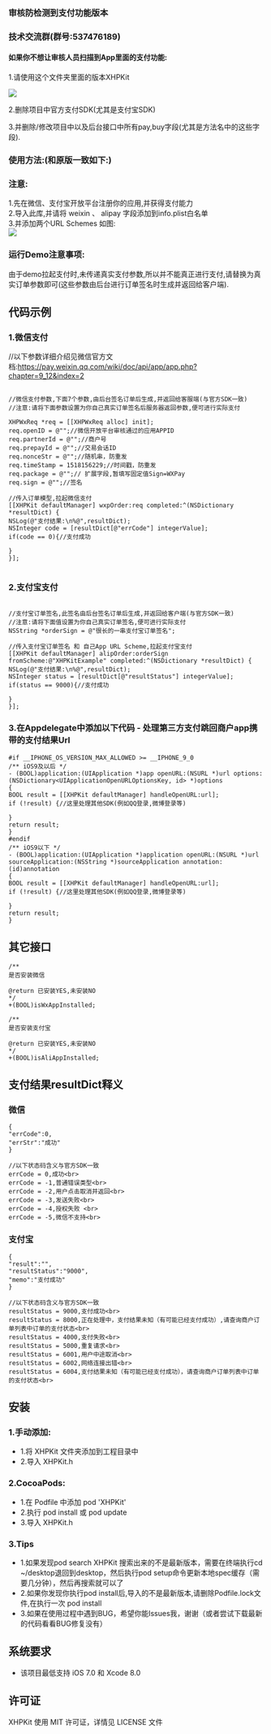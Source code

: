 
### 审核防检测到支付功能版本

### 技术交流群(群号:537476189)

####	如果你不想让审核人员扫描到App里面的支付功能:


1.请使用这个文件夹里面的版本XHPKit<br>

![](PNG/001.png)

2.删除项目中官方支付SDK(尤其是支付宝SDK)<br>

3.并删除/修改项目中以及后台接口中所有pay,buy字段(尤其是方法名中的这些字段).<br>


### 使用方法:(和原版一致如下:)

###	注意:
1.先在微信、支付宝开放平台注册你的应用,并获得支付能力<br>
2.导入此库,并请将 weixin 、 alipay 字段添加到info.plist白名单<br>
3.并添加两个URL Schemes 如图:<br>
![](PNG/URLSchemes.png)

### 运行Demo注意事项:
由于demo拉起支付时,未传递真实支付参数,所以并不能真正进行支付,请替换为真实订单参数即可(这些参数由后台进行订单签名时生成并返回给客户端).

##	代码示例

###	1.微信支付

//以下参数详细介绍见微信官方文档:<https://pay.weixin.qq.com/wiki/doc/api/app/app.php?chapter=9_12&index=2>

```objc

//微信支付参数,下面7个参数,由后台签名订单后生成,并返回给客服端(与官方SDK一致)
//注意:请将下面参数设置为你自己真实订单签名后服务器返回参数,便可进行实际支付

XHPWxReq *req = [[XHPWxReq alloc] init];
req.openID = @"";//微信开放平台审核通过的应用APPID
req.partnerId = @"";//商户号
req.prepayId = @"";//交易会话ID
req.nonceStr = @"";//随机串，防重发
req.timeStamp = 1518156229;//时间戳，防重发
req.package = @"";// 扩展字段,暂填写固定值Sign=WXPay
req.sign = @"";//签名

//传入订单模型,拉起微信支付
[[XHPKit defaultManager] wxpOrder:req completed:^(NSDictionary *resultDict) {
NSLog(@"支付结果:\n%@",resultDict);
NSInteger code = [resultDict[@"errCode"] integerValue];
if(code == 0){//支付成功

}
}];


```

###	2.支付宝支付
```objc

//支付宝订单签名,此签名由后台签名订单后生成,并返回给客户端(与官方SDK一致)
//注意:请将下面值设置为你自己真实订单签名,便可进行实际支付
NSString *orderSign = @"很长的一串支付宝订单签名";

//传入支付宝订单签名 和 自己App URL Scheme,拉起支付宝支付
[[XHPKit defaultManager] alipOrder:orderSign fromScheme:@"XHPKitExample" completed:^(NSDictionary *resultDict) {
NSLog(@"支付结果:\n%@",resultDict);
NSInteger status = [resultDict[@"resultStatus"] integerValue];
if(status == 9000){//支付成功

}
}];

```

###	 3.在Appdelegate中添加以下代码 - 处理第三方支付跳回商户app携带的支付结果Url

```objc
#if __IPHONE_OS_VERSION_MAX_ALLOWED >= __IPHONE_9_0
/** iOS9及以后 */
- (BOOL)application:(UIApplication *)app openURL:(NSURL *)url options:(NSDictionary<UIApplicationOpenURLOptionsKey, id> *)options
{
BOOL result = [[XHPKit defaultManager] handleOpenURL:url];
if (!result) {//这里处理其他SDK(例如QQ登录,微博登录等)

}
return result;
}
#endif
/** iOS9以下 */
- (BOOL)application:(UIApplication *)application openURL:(NSURL *)url sourceApplication:(NSString *)sourceApplication annotation:(id)annotation
{
BOOL result = [[XHPKit defaultManager] handleOpenURL:url];
if (!result) {//这里处理其他SDK(例如QQ登录,微博登录等)

}
return result;
}

```

##	其它接口
```objc
/**
是否安装微信

@return 已安装YES,未安装NO
*/
+(BOOL)isWxAppInstalled;

/**
是否安装支付宝

@return 已安装YES,未安装NO
*/
+(BOOL)isAliAppInstalled;

```

## 支付结果resultDict释义

### 微信

```objc
{
"errCode":0,
"errStr":"成功"
}

//以下状态码含义与官方SDK一致
errCode = 0,成功<br>
errCode = -1,普通错误类型<br>
errCode = -2,用户点击取消并返回<br>
errCode = -3,发送失败<br>
errCode = -4,授权失败 <br>
errCode = -5,微信不支持<br>
```

### 支付宝

```objc
{
"result":"",
"resultStatus":"9000",
"memo":"支付成功"
}

//以下状态码含义与官方SDK一致
resultStatus = 9000,支付成功<br>
resultStatus = 8000,正在处理中，支付结果未知（有可能已经支付成功）,请查询商户订单列表中订单的支付状态<br>
resultStatus = 4000,支付失败<br>
resultStatus = 5000,重复请求<br>
resultStatus = 6001,用户中途取消<br>
resultStatus = 6002,网络连接出错<br>
resultStatus = 6004,支付结果未知（有可能已经支付成功），请查询商户订单列表中订单的支付状态<br>

```


##  安装
### 1.手动添加:<br>
*   1.将 XHPKit 文件夹添加到工程目录中<br>
*   2.导入 XHPKit.h

### 2.CocoaPods:<br>
*   1.在 Podfile 中添加 pod 'XHPKit'<br>
*   2.执行 pod install 或 pod update<br>
*   3.导入 XHPKit.h

###	3.Tips
*   1.如果发现pod search XHPKit 搜索出来的不是最新版本，需要在终端执行cd ~/desktop退回到desktop，然后执行pod setup命令更新本地spec缓存（需要几分钟），然后再搜索就可以了
*   2.如果你发现你执行pod install后,导入的不是最新版本,请删除Podfile.lock文件,在执行一次 pod install
*   3.如果在使用过程中遇到BUG，希望你能Issues我，谢谢（或者尝试下载最新的代码看看BUG修复没有）

##  系统要求
*   该项目最低支持 iOS 7.0 和 Xcode 8.0

##  许可证
XHPKit 使用 MIT 许可证，详情见 LICENSE 文件
